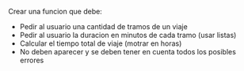 Crear una funcion que debe:

*   Pedir al usuario una cantidad de tramos de un viaje
*   Pedir al usuario la duracion en minutos de cada tramo (usar listas)
*   Calcular el tiempo total de viaje (motrar en horas)
*   No deben aparecer y se deben tener en cuenta todos los posibles errores
